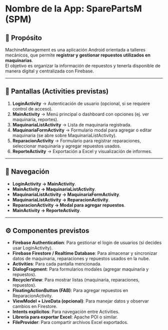 # Nombre de la App: SparePartsM (SPM)

## 📌 Propósito
MachineManagement es una aplicación Android orientada a talleres mecánicos, que permite **registrar y gestionar repuestos utilizados en maquinarias**.  
El objetivo es organizar la información de repuestos y tenerla disponible de manera digital y centralizada con Firebase.  

---

## 📱 Pantallas (Activities previstas)
1. **LoginActivity** → Autenticación de usuario (opcional, si se requiere control de acceso).  
2. **MainActivity** → Menú principal o dashboard con opciones (ej. ver maquinaria, reportes).  
3. **MaquinariaListActivity** → Lista de maquinaria registrada.  
4. **MaquinariaFormActivity** → Formulario modal para agregar o editar maquinaria (se abre sobre MaquinariaListActivity).
5. **ReparacionActivity** → Formulario para registrar reparaciones, seleccionar maquinaria y agregar repuestos usados.
6. **ReporteActivity** → Exportación a Excel y visualización de informes.

---

## 🔄 Navegación
- **LoginActivity → MainActivity**.  
- **MainActivity → MaquinariaListActivity**.  
- **MaquinariaListActivity  → MaquinariaFormActivity**.  
- **MaquinariaListActivity  → ReparacionActivity**.
- **ReparacionActivity   → Modal para agregar repuestos**.
- **MainActivity    → ReporteActivity**.

---

## ⚙️ Componentes previstos
- **Firebase Authentication**: Para gestionar el login de usuarios (si decides usar LoginActivity).  
- **Firebase Firestore / Realtime Database**: Para almacenar y sincronizar datos de maquinaria, reparaciones y repuestos usados en la nube.  
- **Activities**: Para cada pantalla mencionada.  
- **DialogFragment**: Para formularios modales (agregar maquinaria y repuestos).  
- **RecyclerView**: Para mostrar listas (maquinaria, reparaciones, repuestos).  
- **FloatingActionButton (FAB)**: Para agregar repuestos en ReparacionActivity.  
- **ViewModel + LiveData (opcional)**: Para manejar datos y observar cambios en Firestore.  
- **Intents explícitos**: Para navegación entre Activities.  
- **Librería para exportar Excel**: Apache POI o similar.  
- **FileProvider**: Para compartir archivos Excel exportados.  
